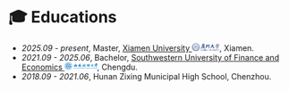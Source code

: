 # 🎓 Educations

- *2025.09 - present*, Master, <a href='https://www.xmu.edu.cn/'>Xiamen University <img src='./images/title/XMU.png' alt="Xiamen University" style="height: 1em;"></a>, Xiamen.
- *2021.09 - 2025.06*, Bachelor, <a href='https://www.swufe.edu.cn/'>Southwestern University of Finance and Economics <img src='./images/title/SWUFE.png' alt="Southwestern University of Finance and Economics" style="height: 1em;"></a>, Chengdu.
- *2018.09 - 2021.06*, Hunan Zixing Municipal High School, Chenzhou.
